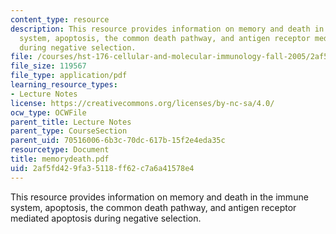```yaml
---
content_type: resource
description: This resource provides information on memory and death in the immune
  system, apoptosis, the common death pathway, and antigen receptor mediated apoptosis
  during negative selection.
file: /courses/hst-176-cellular-and-molecular-immunology-fall-2005/2af5fd429fa35118ff62c7a6a41578e4_memorydeath.pdf
file_size: 119567
file_type: application/pdf
learning_resource_types:
- Lecture Notes
license: https://creativecommons.org/licenses/by-nc-sa/4.0/
ocw_type: OCWFile
parent_title: Lecture Notes
parent_type: CourseSection
parent_uid: 70516006-6b3c-70dc-617b-15f2e4eda35c
resourcetype: Document
title: memorydeath.pdf
uid: 2af5fd42-9fa3-5118-ff62-c7a6a41578e4
---
```

This resource provides information on memory and death in the immune system, apoptosis, the common death pathway, and antigen receptor mediated apoptosis during negative selection.